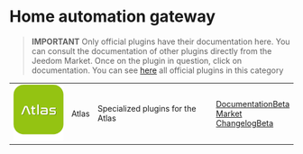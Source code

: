 
# Home automation gateway


>**IMPORTANT**
>Only official plugins have their documentation here. You can consult the documentation of other plugins directly from the Jeedom Market. Once on the plugin in question, click on documentation.
>You can see [here](https://market.jeedom.com/index.php?v=d&p=market&type=plugin&categorie=home+automation+protocol) all official plugins in this category


| | | | |
|--- | --- | --- | ---|
|<img src="atlas/atlas_icon.png" class="pluginLogo" width="100" />|Atlas|Specialized plugins for the Atlas|[Documentation](atlas/index.md)[Beta](atlas/beta/index.md)<br/>[Market](https://market.jeedom.com/index.php?v=d&p=market_display&id=4195)<br/>[Changelog](atlas/changelog.md)[Beta](atlas/beta/changelog.md)|
